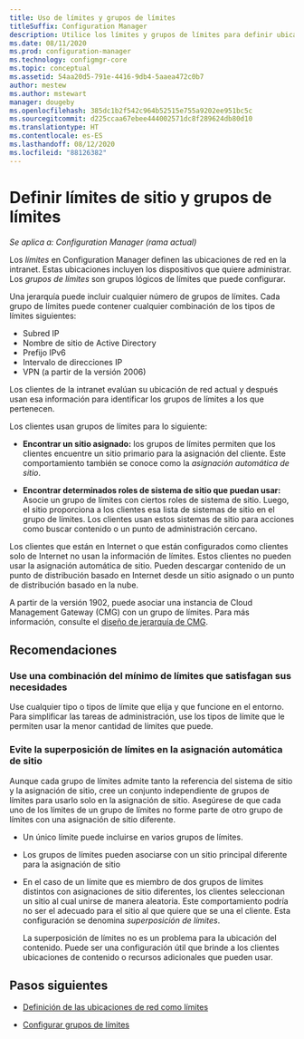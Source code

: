 ```yaml
---
title: Uso de límites y grupos de límites
titleSuffix: Configuration Manager
description: Utilice los límites y grupos de límites para definir ubicaciones de red y sistemas de sitio accesibles para dispositivos administrados.
ms.date: 08/11/2020
ms.prod: configuration-manager
ms.technology: configmgr-core
ms.topic: conceptual
ms.assetid: 54aa20d5-791e-4416-9db4-5aaea472c0b7
author: mestew
ms.author: mstewart
manager: dougeby
ms.openlocfilehash: 385dc1b2f542c964b52515e755a9202ee951bc5c
ms.sourcegitcommit: d225ccaa67ebee444002571dc8f289624db80d10
ms.translationtype: HT
ms.contentlocale: es-ES
ms.lasthandoff: 08/12/2020
ms.locfileid: "88126382"
---
```

# <a name="define-site-boundaries-and-boundary-groups"></a>Definir límites de sitio y grupos de límites

*Se aplica a: Configuration Manager (rama actual)*

Los *límites* en Configuration Manager definen las ubicaciones de red en la intranet. Estas ubicaciones incluyen los dispositivos que quiere administrar. Los *grupos de límites* son grupos lógicos de límites que puede configurar.

Una jerarquía puede incluir cualquier número de grupos de límites. Cada grupo de límites puede contener cualquier combinación de los tipos de límites siguientes:  

- Subred IP  
- Nombre de sitio de Active Directory  
- Prefijo IPv6  
- Intervalo de direcciones IP  
- VPN (a partir de la versión 2006)

Los clientes de la intranet evalúan su ubicación de red actual y después usan esa información para identificar los grupos de límites a los que pertenecen.  

Los clientes usan grupos de límites para lo siguiente:  

- **Encontrar un sitio asignado:** los grupos de límites permiten que los clientes encuentre un sitio primario para la asignación del cliente. Este comportamiento también se conoce como la *asignación automática de sitio*.  

- **Encontrar determinados roles de sistema de sitio que puedan usar:** Asocie un grupo de límites con ciertos roles de sistema de sitio. Luego, el sitio proporciona a los clientes esa lista de sistemas de sitio en el grupo de límites. Los clientes usan estos sistemas de sitio para acciones como buscar contenido o un punto de administración cercano.  

Los clientes que están en Internet o que están configurados como clientes solo de Internet no usan la información de límites. Estos clientes no pueden usar la asignación automática de sitio. Pueden descargar contenido de un punto de distribución basado en Internet desde un sitio asignado o un punto de distribución basado en la nube.  

A partir de la versión 1902, puede asociar una instancia de Cloud Management Gateway (CMG) con un grupo de límites. Para más información, consulte el [diseño de jerarquía de CMG](../../../clients/manage/cmg/plan-cloud-management-gateway.md#hierarchy-design).<!--3640932-->


## <a name="recommendations"></a><a name="BKMK_BoundaryBestPractices"></a> Recomendaciones

### <a name="use-a-mix-of-the-fewest-boundaries-that-meet-your-needs"></a>Use una combinación del mínimo de límites que satisfagan sus necesidades

Use cualquier tipo o tipos de límite que elija y que funcione en el entorno. Para simplificar las tareas de administración, use los tipos de límite que le permiten usar la menor cantidad de límites que puede.

### <a name="avoid-overlapping-boundaries-for-automatic-site-assignment"></a>Evite la superposición de límites en la asignación automática de sitio

Aunque cada grupo de límites admite tanto la referencia del sistema de sitio y la asignación de sitio, cree un conjunto independiente de grupos de límites para usarlo solo en la asignación de sitio. Asegúrese de que cada uno de los límites de un grupo de límites no forme parte de otro grupo de límites con una asignación de sitio diferente.

- Un único límite puede incluirse en varios grupos de límites.  

- Los grupos de límites pueden asociarse con un sitio principal diferente para la asignación de sitio  

- En el caso de un límite que es miembro de dos grupos de límites distintos con asignaciones de sitio diferentes, los clientes seleccionan un sitio al cual unirse de manera aleatoria. Este comportamiento podría no ser el adecuado para el sitio al que quiere que se una el cliente. Esta configuración se denomina *superposición de límites*.  

    La superposición de límites no es un problema para la ubicación del contenido. Puede ser una configuración útil que brinde a los clientes ubicaciones de contenido o recursos adicionales que pueden usar.  


## <a name="next-steps"></a>Pasos siguientes

- [Definición de las ubicaciones de red como límites](boundaries.md)

- [Configurar grupos de límites](boundary-groups.md)
